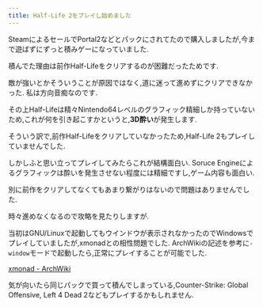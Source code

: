 ```yaml
---
title: Half-Life 2をプレイし始めました
---
```


SteamによるセールでPortal2などとパックにされてたので購入しましたが,今まで遊ばずにずっと積みゲーになっていました.

積んでた理由は前作Half-Lifeをクリアするのが困難だったためです.

敵が強いとかそういうことが原因ではなく,道に迷って進めずにクリアできなかった.
私は方向音痴なのです.

その上Half-Lifeは精々Nintendo64レベルのグラフィック精細しか持っていないため,これが何を引き起こすかというと,**3D酔い**が発生します.

そういう訳で,前作Half-Lifeをクリアしていなかったため,Half-Life 2もプレイしていませんでした.

しかしふと思い立ってプレイしてみたらこれが結構面白い.
Soruce Engineによるグラフィックは酔いを発生させない程度には精細ですし,ゲーム内容も面白い.

別に前作をクリアしてなくてもあまり繋がりはないので問題はありませんでした.

時々進めなくなるので攻略を見たりしますが.

当初はGNU/Linuxで起動してもウインドウが表示されなかったのでWindowsでプレイしていましたが,xmonadとの相性問題でした.
ArchWikiの記述を参考に`-window`モードで起動したら,正常にプレイすることが可能でした.

[xmonad - ArchWiki](https://wiki.archlinuxjp.org/index.php/Xmonad#Steam_.E3.81.AE.E3.82.B2.E3.83.BC.E3.83.A0_.28Half-Life.2C_Left_4_Dead.2C_.E2.80.A6.29_.E3.81.A8_xmonad)

気が向いたら同じパックで買って積んでしまっている,Counter-Strike: Global Offensive, Left 4 Dead 2などもプレイするかもしれません.
